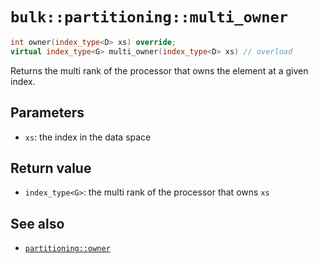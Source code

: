 # `bulk::partitioning::multi_owner`

```cpp
int owner(index_type<D> xs) override;
virtual index_type<G> multi_owner(index_type<D> xs) // overload
```

Returns the multi rank of the processor that owns the element at a given index.

## Parameters

- `xs`: the index in the data space

## Return value

- `index_type<G>`: the multi rank of the processor that owns `xs`

## See also

- [`partitioning::owner`](../partitioning/owner.md)
